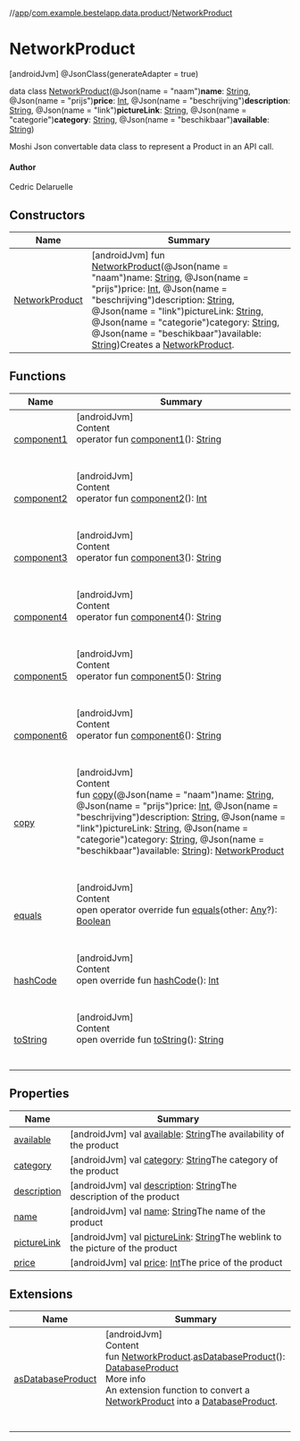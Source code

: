 //[app](../../index.md)/[com.example.bestelapp.data.product](../index.md)/[NetworkProduct](index.md)



# NetworkProduct  
 [androidJvm] @JsonClass(generateAdapter = true)  
  
data class [NetworkProduct](index.md)(@Json(name = "naam")**name**: [String](https://kotlinlang.org/api/latest/jvm/stdlib/kotlin/-string/index.html), @Json(name = "prijs")**price**: [Int](https://kotlinlang.org/api/latest/jvm/stdlib/kotlin/-int/index.html), @Json(name = "beschrijving")**description**: [String](https://kotlinlang.org/api/latest/jvm/stdlib/kotlin/-string/index.html), @Json(name = "link")**pictureLink**: [String](https://kotlinlang.org/api/latest/jvm/stdlib/kotlin/-string/index.html), @Json(name = "categorie")**category**: [String](https://kotlinlang.org/api/latest/jvm/stdlib/kotlin/-string/index.html), @Json(name = "beschikbaar")**available**: [String](https://kotlinlang.org/api/latest/jvm/stdlib/kotlin/-string/index.html))

Moshi Json convertable data class to represent a Product in an API call.



#### Author  


Cedric Delaruelle

   


## Constructors  
  
|  Name|  Summary| 
|---|---|
| <a name="com.example.bestelapp.data.product/NetworkProduct/NetworkProduct/#kotlin.String#kotlin.Int#kotlin.String#kotlin.String#kotlin.String#kotlin.String/PointingToDeclaration/"></a>[NetworkProduct](-network-product.md)| <a name="com.example.bestelapp.data.product/NetworkProduct/NetworkProduct/#kotlin.String#kotlin.Int#kotlin.String#kotlin.String#kotlin.String#kotlin.String/PointingToDeclaration/"></a> [androidJvm] fun [NetworkProduct](-network-product.md)(@Json(name = "naam")name: [String](https://kotlinlang.org/api/latest/jvm/stdlib/kotlin/-string/index.html), @Json(name = "prijs")price: [Int](https://kotlinlang.org/api/latest/jvm/stdlib/kotlin/-int/index.html), @Json(name = "beschrijving")description: [String](https://kotlinlang.org/api/latest/jvm/stdlib/kotlin/-string/index.html), @Json(name = "link")pictureLink: [String](https://kotlinlang.org/api/latest/jvm/stdlib/kotlin/-string/index.html), @Json(name = "categorie")category: [String](https://kotlinlang.org/api/latest/jvm/stdlib/kotlin/-string/index.html), @Json(name = "beschikbaar")available: [String](https://kotlinlang.org/api/latest/jvm/stdlib/kotlin/-string/index.html))Creates a [NetworkProduct](index.md).   <br>


## Functions  
  
|  Name|  Summary| 
|---|---|
| <a name="com.example.bestelapp.data.product/NetworkProduct/component1/#/PointingToDeclaration/"></a>[component1](component1.md)| <a name="com.example.bestelapp.data.product/NetworkProduct/component1/#/PointingToDeclaration/"></a>[androidJvm]  <br>Content  <br>operator fun [component1](component1.md)(): [String](https://kotlinlang.org/api/latest/jvm/stdlib/kotlin/-string/index.html)  <br><br><br>
| <a name="com.example.bestelapp.data.product/NetworkProduct/component2/#/PointingToDeclaration/"></a>[component2](component2.md)| <a name="com.example.bestelapp.data.product/NetworkProduct/component2/#/PointingToDeclaration/"></a>[androidJvm]  <br>Content  <br>operator fun [component2](component2.md)(): [Int](https://kotlinlang.org/api/latest/jvm/stdlib/kotlin/-int/index.html)  <br><br><br>
| <a name="com.example.bestelapp.data.product/NetworkProduct/component3/#/PointingToDeclaration/"></a>[component3](component3.md)| <a name="com.example.bestelapp.data.product/NetworkProduct/component3/#/PointingToDeclaration/"></a>[androidJvm]  <br>Content  <br>operator fun [component3](component3.md)(): [String](https://kotlinlang.org/api/latest/jvm/stdlib/kotlin/-string/index.html)  <br><br><br>
| <a name="com.example.bestelapp.data.product/NetworkProduct/component4/#/PointingToDeclaration/"></a>[component4](component4.md)| <a name="com.example.bestelapp.data.product/NetworkProduct/component4/#/PointingToDeclaration/"></a>[androidJvm]  <br>Content  <br>operator fun [component4](component4.md)(): [String](https://kotlinlang.org/api/latest/jvm/stdlib/kotlin/-string/index.html)  <br><br><br>
| <a name="com.example.bestelapp.data.product/NetworkProduct/component5/#/PointingToDeclaration/"></a>[component5](component5.md)| <a name="com.example.bestelapp.data.product/NetworkProduct/component5/#/PointingToDeclaration/"></a>[androidJvm]  <br>Content  <br>operator fun [component5](component5.md)(): [String](https://kotlinlang.org/api/latest/jvm/stdlib/kotlin/-string/index.html)  <br><br><br>
| <a name="com.example.bestelapp.data.product/NetworkProduct/component6/#/PointingToDeclaration/"></a>[component6](component6.md)| <a name="com.example.bestelapp.data.product/NetworkProduct/component6/#/PointingToDeclaration/"></a>[androidJvm]  <br>Content  <br>operator fun [component6](component6.md)(): [String](https://kotlinlang.org/api/latest/jvm/stdlib/kotlin/-string/index.html)  <br><br><br>
| <a name="com.example.bestelapp.data.product/NetworkProduct/copy/#kotlin.String#kotlin.Int#kotlin.String#kotlin.String#kotlin.String#kotlin.String/PointingToDeclaration/"></a>[copy](copy.md)| <a name="com.example.bestelapp.data.product/NetworkProduct/copy/#kotlin.String#kotlin.Int#kotlin.String#kotlin.String#kotlin.String#kotlin.String/PointingToDeclaration/"></a>[androidJvm]  <br>Content  <br>fun [copy](copy.md)(@Json(name = "naam")name: [String](https://kotlinlang.org/api/latest/jvm/stdlib/kotlin/-string/index.html), @Json(name = "prijs")price: [Int](https://kotlinlang.org/api/latest/jvm/stdlib/kotlin/-int/index.html), @Json(name = "beschrijving")description: [String](https://kotlinlang.org/api/latest/jvm/stdlib/kotlin/-string/index.html), @Json(name = "link")pictureLink: [String](https://kotlinlang.org/api/latest/jvm/stdlib/kotlin/-string/index.html), @Json(name = "categorie")category: [String](https://kotlinlang.org/api/latest/jvm/stdlib/kotlin/-string/index.html), @Json(name = "beschikbaar")available: [String](https://kotlinlang.org/api/latest/jvm/stdlib/kotlin/-string/index.html)): [NetworkProduct](index.md)  <br><br><br>
| <a name="kotlin/Any/equals/#kotlin.Any?/PointingToDeclaration/"></a>[equals](../../com.example.bestelapp.repository/-product-repository/index.md#%5Bkotlin%2FAny%2Fequals%2F%23kotlin.Any%3F%2FPointingToDeclaration%2F%5D%2FFunctions%2F-1024765483)| <a name="kotlin/Any/equals/#kotlin.Any?/PointingToDeclaration/"></a>[androidJvm]  <br>Content  <br>open operator override fun [equals](../../com.example.bestelapp.repository/-product-repository/index.md#%5Bkotlin%2FAny%2Fequals%2F%23kotlin.Any%3F%2FPointingToDeclaration%2F%5D%2FFunctions%2F-1024765483)(other: [Any](https://kotlinlang.org/api/latest/jvm/stdlib/kotlin/-any/index.html)?): [Boolean](https://kotlinlang.org/api/latest/jvm/stdlib/kotlin/-boolean/index.html)  <br><br><br>
| <a name="kotlin/Any/hashCode/#/PointingToDeclaration/"></a>[hashCode](../../com.example.bestelapp.repository/-product-repository/index.md#%5Bkotlin%2FAny%2FhashCode%2F%23%2FPointingToDeclaration%2F%5D%2FFunctions%2F-1024765483)| <a name="kotlin/Any/hashCode/#/PointingToDeclaration/"></a>[androidJvm]  <br>Content  <br>open override fun [hashCode](../../com.example.bestelapp.repository/-product-repository/index.md#%5Bkotlin%2FAny%2FhashCode%2F%23%2FPointingToDeclaration%2F%5D%2FFunctions%2F-1024765483)(): [Int](https://kotlinlang.org/api/latest/jvm/stdlib/kotlin/-int/index.html)  <br><br><br>
| <a name="kotlin/Any/toString/#/PointingToDeclaration/"></a>[toString](../../com.example.bestelapp.repository/-product-repository/index.md#%5Bkotlin%2FAny%2FtoString%2F%23%2FPointingToDeclaration%2F%5D%2FFunctions%2F-1024765483)| <a name="kotlin/Any/toString/#/PointingToDeclaration/"></a>[androidJvm]  <br>Content  <br>open override fun [toString](../../com.example.bestelapp.repository/-product-repository/index.md#%5Bkotlin%2FAny%2FtoString%2F%23%2FPointingToDeclaration%2F%5D%2FFunctions%2F-1024765483)(): [String](https://kotlinlang.org/api/latest/jvm/stdlib/kotlin/-string/index.html)  <br><br><br>


## Properties  
  
|  Name|  Summary| 
|---|---|
| <a name="com.example.bestelapp.data.product/NetworkProduct/available/#/PointingToDeclaration/"></a>[available](available.md)| <a name="com.example.bestelapp.data.product/NetworkProduct/available/#/PointingToDeclaration/"></a> [androidJvm] val [available](available.md): [String](https://kotlinlang.org/api/latest/jvm/stdlib/kotlin/-string/index.html)The availability of the product   <br>
| <a name="com.example.bestelapp.data.product/NetworkProduct/category/#/PointingToDeclaration/"></a>[category](category.md)| <a name="com.example.bestelapp.data.product/NetworkProduct/category/#/PointingToDeclaration/"></a> [androidJvm] val [category](category.md): [String](https://kotlinlang.org/api/latest/jvm/stdlib/kotlin/-string/index.html)The category of the product   <br>
| <a name="com.example.bestelapp.data.product/NetworkProduct/description/#/PointingToDeclaration/"></a>[description](description.md)| <a name="com.example.bestelapp.data.product/NetworkProduct/description/#/PointingToDeclaration/"></a> [androidJvm] val [description](description.md): [String](https://kotlinlang.org/api/latest/jvm/stdlib/kotlin/-string/index.html)The description of the product   <br>
| <a name="com.example.bestelapp.data.product/NetworkProduct/name/#/PointingToDeclaration/"></a>[name](name.md)| <a name="com.example.bestelapp.data.product/NetworkProduct/name/#/PointingToDeclaration/"></a> [androidJvm] val [name](name.md): [String](https://kotlinlang.org/api/latest/jvm/stdlib/kotlin/-string/index.html)The name of the product   <br>
| <a name="com.example.bestelapp.data.product/NetworkProduct/pictureLink/#/PointingToDeclaration/"></a>[pictureLink](picture-link.md)| <a name="com.example.bestelapp.data.product/NetworkProduct/pictureLink/#/PointingToDeclaration/"></a> [androidJvm] val [pictureLink](picture-link.md): [String](https://kotlinlang.org/api/latest/jvm/stdlib/kotlin/-string/index.html)The weblink to the picture of the product   <br>
| <a name="com.example.bestelapp.data.product/NetworkProduct/price/#/PointingToDeclaration/"></a>[price](price.md)| <a name="com.example.bestelapp.data.product/NetworkProduct/price/#/PointingToDeclaration/"></a> [androidJvm] val [price](price.md): [Int](https://kotlinlang.org/api/latest/jvm/stdlib/kotlin/-int/index.html)The price of the product   <br>


## Extensions  
  
|  Name|  Summary| 
|---|---|
| <a name="com.example.bestelapp.data.product//asDatabaseProduct/com.example.bestelapp.data.product.NetworkProduct#/PointingToDeclaration/"></a>[asDatabaseProduct](../as-database-product.md)| <a name="com.example.bestelapp.data.product//asDatabaseProduct/com.example.bestelapp.data.product.NetworkProduct#/PointingToDeclaration/"></a>[androidJvm]  <br>Content  <br>fun [NetworkProduct](index.md).[asDatabaseProduct](../as-database-product.md)(): [DatabaseProduct](../-database-product/index.md)  <br>More info  <br>An extension function to convert a [NetworkProduct](index.md) into a [DatabaseProduct](../-database-product/index.md).  <br><br><br>


